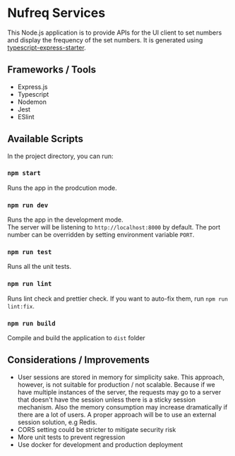 # Nufreq Services

This Node.js application is to provide APIs for the UI client to set numbers and display the frequency of the set numbers. It is generated using [typescript-express-starter](https://github.com/ljlm0402/typescript-express-starter).

## Frameworks / Tools

- Express.js
- Typescript
- Nodemon
- Jest
- ESlint

## Available Scripts

In the project directory, you can run:

### `npm start`

Runs the app in the prodcution mode.

### `npm run dev`

Runs the app in the development mode.\
The server will be listening to `http://localhost:8000` by default. The port number can be overridden by setting environment variable `PORT`.

### `npm run test`

Runs all the unit tests.

### `npm run lint`

Runs lint check and prettier check. If you want to auto-fix them, run `npm run lint:fix`.

### `npm run build`

Compile and build the application to `dist` folder

## Considerations / Improvements

- User sessions are stored in memory for simplicity sake. This approach, however, is not suitable for production / not scalable. Because if we have multiple instances of the server, the requests may go to a server that doesn't have the session unless there is a sticky session mechanism. Also the memory consumption may increase dramatically if there are a lot of users. A proper approach will be to use an external session solution, e.g Redis.
- CORS setting could be stricter to mitigate security risk
- More unit tests to prevent regression
- Use docker for development and production deployment
